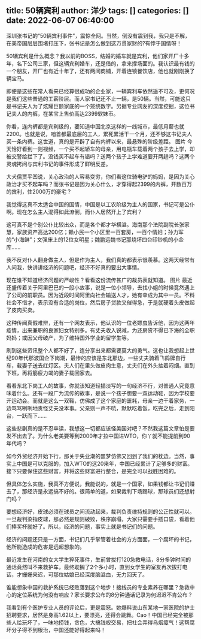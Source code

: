 title: 50辆宾利
author: 洋少
tags: []
categories: []
date: 2022-06-07 06:40:00
---
深圳张书记的“50辆宾利事件”，震惊全网。<!-- more -->当然，倒没有震到我，我只是不解，在美帝国层层围堵打压下，张书记是怎么做到这万贯家财的?有悖于国情呀！

50辆宾利是什么概念？我以前的BOSS，结婚的婚车就是宾利，他们家开厂十多年，名下公司三家，但这辆宾利婚车，还是借的，拿来撑场面的。我认识最有钱的一个朋友，开厂也有近十年了，还有两间商铺，开着连锁餐饮店，他也就刚刚换了辆宝马。

即便是这些在常人看来已经算很成功的企业家，一辆宾利车依然遥不可及，更何况是我们这些普通的工薪阶层。而人家书记还不止一辆，是50辆。当然，可能这只是书记夫人为了炫耀巨额家底的一个笼统数字。另据专业网友的深度挖掘，这位书记夫人的内裤，在某宝上售价高达2399软妹币。

你看，连内裤都是宾利级的，要知道中国北京这样的一线城市，最低月薪也就2200。也就是说，咱首都最底层的工人，累死累活干一个月，还不够这书记夫人买一条内裤。这世道，真的是开辟了自有内裤以来，最悬殊的阶级差距。
图片
今天恰好看到一则视频，一个买不起轿车的母亲，用电瓶车载着两个孩子去上学，却被交警给拦下了。没钱买不起车有错吗？送两个孩子上学难道要开两趟吗？这两个灵魂拷问与宾利书记的事件形成了鲜明反差。

大犬儒贾平凹说，关心政治的人容易变穷，你们看这位骑电驴的妈妈，是因为关心政治才买不起车吗？而张书记是因为关心什么，才穿得起2399的内裤，开数百万的宾利，住2000万的豪宅？

我觉得这真不太适合中国的国情，中国是以工农阶级为主人的国家，书记可是公仆啊。现在怎么主人混得如此潦倒，而仆人居然开上了宾利？

这可真不是个别公仆比较出众，而是各个都才华横溢。海南那个法院副院长张家慧，家族资产高达200亿；赖小民一个小区里一百套房，一百个情妇；孙力军的“小海鲜”；文强床上的12位女明星；魏鹏远魏书记那烧坏四台印钞机的小金库……

我不反对仆人翻身做主人，但是作为主人，我们真的都表示很羡慕。这两天经常有人问我，快讲讲经济的问题吧，经济不好真的要出大事情。

现在谁不知道经济问题的严峻性？看看这份流传甚广的裁员表就知道。
图片
最近还盛传着关于阿里巴巴的一段小故事，说是一位小领导，去找小姐的时候竟然遇上了公司的前职员。因为近段时间阿里向社会输送人才，她有幸成为其中一员。不料社会不惜才，表示没有合适的岗位，然后房子贷款又催得急，于是就硬着头皮做起了皮肉买卖。

这种传闻真假难辨，还有一个网友表示，他认识的一位老嫖虫告诉他，因为这两年疫情，出来兼职的良家妇女特别多。有丈夫收入锐减，为还房贷不得已下海的全职妈妈；或因父母破产，为了维持国外学业的留学生等。

刷到这些资讯整个人都不好了，连分享出来都需要莫大的勇气。这也让我想起上世纪90年代那波国企下岗潮，最惨的应该是东北那边，一些丈夫骑着飞鸽牌自行车，载妻子送去红灯区。夫人们在里头做皮肉生意，丈夫们在外头抽着闷烟。直到下班，再将筋疲力竭的妻子载回家去。

看看东北下岗工人的故事，你就该知道轻描淡写的一句经济不行，对普通人究竟意味着什么。还有一段广为流传的故事，是说一个孩子想要一双运动鞋，因为学校要开运动会。而就是这么一双鞋，仿佛成了这个家庭的噩耗，母亲一边干着家务，一边骂骂咧咧地责怪丈夫没本事。父亲则一声不吭，默默吃着饭，吃完之后，走到阳台，一跃而下……

这些悲剧真的是不忍卒读，我想这一切都应该怪美国对吧？不然我这篇文章怕是要发不出去了。为什么老美要等到2000年才拉中国进WTO，你丫就不能提前到90年代吗？

如今外贸经济开始下行，那关于失业潮的噩梦仿佛又回到了我们的枕边。当然，事实上中国是可以克服的，加入WTO的这20来年，中国已经累计了足够多的财富。接下只要保住这些财富，并将这些财富进行整合，是完全可以战胜困难的。

但具体怎么实施，我真不方便说，我能说的，就是一个国家，如果钱都让书记们赚去了，那经济是永远搞不好的。很简单的道，如果裁判下场踢球，那球员们还想射门吗？

要想经济好，皮球必须在球员之间流动起来，裁判负责维持规则的公正性就可以。一旦裁判染指皮球，那必然是规则破败，秩序崩塌，大家只需要手插口袋，看着他们捧奖杯就好了。所以，经济的问题，事实上就是书记们的问题。

经济的问题还只是一方面，书记们几乎掌管着社会的方方面面，一个腐坏的书记，他所能造成的危害是远超想象的。

最近发生在河南的女大学生猝死事件，生前曾拔打120急救电话，8分多钟时间的通话竟然叫不来救护车，最终耽搁了2个多小时，直到女学生的室友再次拔打电话，才姗姗来迟，可那位姑娘已经深度脑溢血，无力回天了。

谁能想象中国的救护系统已经败落到这个地步！接线员的专业素养在哪里？急救中心的定位系统为何没有响应？家长要求公布的8分钟通话记录为何迟迟不肯公布？

我看到有个医护专业人员的评论后，更是震怒。她爆料说山东某地一家医院的护士招聘要求，居然是身高1.62以上，要漂亮，还得会跳舞。Cao！中国已经完全被那些人给玩坏了，一味地捞钱，贪色，大搞钱权交易，把社会弄得乌烟瘴气！这帮腐坏分子得不到根治，中国还能好得起来吗！